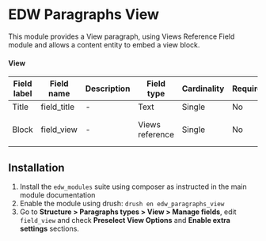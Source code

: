 EDW Paragraphs View
=============================================

This module provides a View paragraph, using Views Reference Field module and 
allows a content entity to embed a view block.

#### View
| Field label | Field name | Description | Field type      | Cardinality | Required | Translatable | Widget                      |
|-------------|------------|-------------|-----------------|-------------|----------|--------------|-----------------------------|
| Title       | field_title| -           | Text            | Single      | No       | No           | Text field                  |
| Block       | field_view | -           | Views reference | Single      | No       | No           | View Reference Autocomplete |

## Installation

1. Install the `edw_modules` suite using composer as instructed in the main module documentation
2. Enable the module using drush: `drush en edw_paragraphs_view`
3. Go to **Structure > Paragraphs types > View > Manage fields**, edit
`field_view` and check **Preselect View Options** and **Enable extra 
settings** sections.
